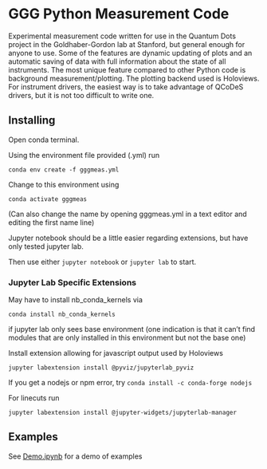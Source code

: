 # GGG Python Measurement Code

Experimental measurement code written for use in the Quantum Dots project in the Goldhaber-Gordon lab at Stanford, 
but general enough for anyone to use. 
Some of the features are dynamic updating of plots and an automatic saving of data with full information about the state of all instruments. 
The most unique feature compared to other Python code is background measurement/plotting. 
The plotting backend used is Holoviews. For instrument drivers, the easiest way is to take advantage of QCoDeS drivers, 
but it is not too difficult to write one.

## Installing
Open conda terminal.

Using the environment file provided (.yml) run 
```
conda env create -f gggmeas.yml
```

Change to this environment using 
```
conda activate gggmeas
```
(Can also change the name by opening gggmeas.yml in a text editor and editing the first name line)

Jupyter notebook should be a little easier regarding extensions, but have only tested jupyter lab. 

Then use either `jupyter notebook` or `jupyter lab` to start.

### Jupyter Lab Specific Extensions

May have to install nb_conda_kernels via
```
conda install nb_conda_kernels
```
if jupyter lab only sees base environment 
(one indication is that it can’t find modules that are only installed in this environment but not the base one)

Install extension allowing for javascript output used by Holoviews
```
jupyter labextension install @pyviz/jupyterlab_pyviz
```
If you get a nodejs or npm error, try `conda install -c conda-forge nodejs`
		
For linecuts run 
```
jupyter labextension install @jupyter-widgets/jupyterlab-manager
```

## Examples
See [Demo.ipynb](https://github.com/dgglab/QDotsPythonCode/blob/master/Demo.ipynb) for a demo of examples
